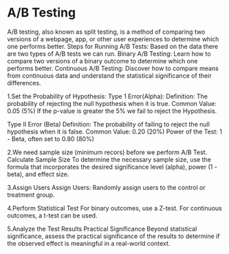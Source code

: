 # A/B Testing
A/B testing, also known as split testing, is a method of comparing two versions of a webpage, app, or other user experiences to determine which one performs better.
Steps for Running A/B Tests:
Based on the data there are two types of A/B tests we can run.
Binary A/B Testing: Learn how to compare two versions of a binary outcome to determine which one performs better.
Continuous A/B Testing: Discover how to compare means from continuous data and understand the statistical significance of their differences.

1.Set the Probability of Hypothesis:
Type 1 Error(Alpha):
Definition: The probability of rejecting the null hypothesis when it is true.
Common Value: 0.05 (5%)
If the p-value is greater the 5% we fail to reject the Hypothesis.

Type II Error (Beta)
Definition: The probability of failing to reject the null hypothesis when it is false.
Common Value: 0.20 (20%)
Power of the Test: 1 - Beta, often set to 0.80 (80%)

2.We need sample size (minimum recors) before we perform A/B Test.
Calculate Sample Size
To determine the necessary sample size, use the formula that incorporates the desired significance level (alpha), power (1 - beta), and effect size.

3.Assign Users
Assign Users: Randomly assign users to the control or treatment group.

4.Perform Statistical Test
For binary outcomes, use a Z-test.
For continuous outcomes, a t-test can be used.

5.Analyze the Test Results
Practical Significance
Beyond statistical significance, assess the practical significance of the results to determine if the observed effect is meaningful in a real-world context.
